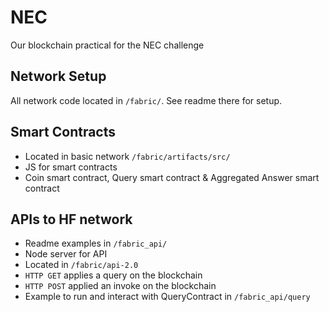 # NEC
Our blockchain practical for the NEC challenge


## Network Setup
All network code located in `/fabric/`. See readme there for setup.


## Smart Contracts
- Located in basic network `/fabric/artifacts/src/`
- JS for smart contracts
- Coin smart contract, Query smart contract & Aggregated Answer smart contract

## APIs to HF network
- Readme examples in `/fabric_api/`
- Node server for API
- Located in `/fabric/api-2.0`
- `HTTP GET` applies a query on the blockchain
- `HTTP POST` applied an invoke on the blockchain
- Example to run and interact with QueryContract in `/fabric_api/query`
